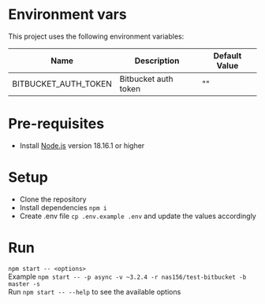 # Environment vars
This project uses the following environment variables:

| Name                          | Description                                              | Default Value |
| ----------------------------- |----------------------------------------------------------|---------------|
|BITBUCKET_AUTH_TOKEN           | Bitbucket auth token                                     | ""            |



# Pre-requisites
- Install [Node.js](https://nodejs.org/en/) version 18.16.1 or higher

# Setup
- Clone the repository
- Install dependencies
```npm i```
- Create .env file
```cp .env.example .env```
and update the values accordingly

# Run
```npm start -- <options>```  
Example ```npm start -- -p async -v ~3.2.4 -r nas156/test-bitbucket -b master -s```  
Run ```npm start -- --help``` to see the available options
